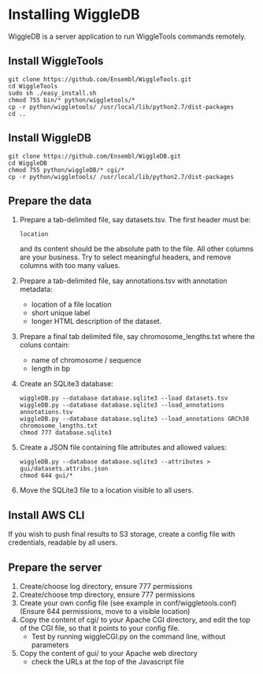 Installing WiggleDB
===================

WiggleDB is a server application to run WiggleTools commands remotely.

Install WiggleTools
-------------------

```
git clone https://github.com/Ensembl/WiggleTools.git
cd WiggleTools
sudo sh ./easy_install.sh
chmod 755 bin/* python/wiggletools/*
cp -r python/wiggletools/ /usr/local/lib/python2.7/dist-packages
cd ..
```
Install WiggleDB
----------------

```
git clone https://github.com/Ensembl/WiggleDB.git
cd WiggleDB
chmod 755 python/wiggleDB/* cgi/*
cp -r python/wiggletools/ /usr/local/lib/python2.7/dist-packages
```

Prepare the data
----------------

1. Prepare a tab-delimited file, say datasets.tsv. The first header must be:	

	```
	location
	```
	and its content should be the absolute path to the file. All other columns are your business. Try to select meaningful headers, and remove columns with too many values.

2. Prepare a tab-delimited file, say annotations.tsv with annotation metadata:
	- location of a file location
	- short unique label
	- longer HTML description of the dataset.

3. Prepare a final tab delimited file, say chromosome\_lengths.txt where the coluns contain:
	- name of chromosome / sequence
	- length in bp

3. Create an SQLite3 database:

	```	
	wiggleDB.py --database database.sqlite3 --load datasets.tsv
	wiggleDB.py --database database.sqlite3 --load_annotations annotations.tsv 
	wiggleDB.py --database database.sqlite3 --load_annotations GRCh38 chromosome_lengths.txt 
	chmod 777 database.sqlite3
	```

4. Create a JSON file containing file attributes and allowed values:

	```
	wiggleDB.py --database database.sqlite3 --attributes > gui/datasets.attribs.json 
	chmod 644 gui/*
	```

5. Move the SQLite3 file to a location visible to all users.

Install AWS CLI
---------------

If you wish to push final results to S3 storage, create a config file with credentials, readable by all users.

Prepare the server
------------------

1. Create/choose log directory, ensure 777 permissions
2. Create/choose tmp directory, ensure 777 permissions
3. Create your own config file (see example in conf/wiggletools.conf) (Ensure 644 permissions, move to a visible location)
4. Copy the content of cgi/ to your Apache CGI directory, and edit the top of the CGI file, so that it points to your config file. 
	- Test by running wiggleCGI.py on the command line, without parameters
6. Copy the content of gui/ to your Apache web directory
	- check the URLs at the top of the Javascript file
